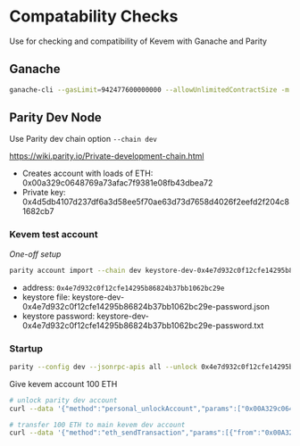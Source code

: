 # Compatability Checks

Use for checking and compatibility of Kevem with Ganache and Parity

## Ganache

```bash
ganache-cli --gasLimit=942477600000000 --allowUnlimitedContractSize -m "stay jeans limb improve struggle return predict flower assume giraffe mother spring"
```

## Parity Dev Node

Use Parity dev chain option `--chain dev`

https://wiki.parity.io/Private-development-chain.html

* Creates account with loads of ETH: 0x00a329c0648769a73afac7f9381e08fb43dbea72
* Private key: 0x4d5db4107d237df6a3d58ee5f70ae63d73d7658d4026f2eefd2f204c81682cb7

### Kevem test account 

*One-off setup*

```bash
parity account import --chain dev keystore-dev-0x4e7d932c0f12cfe14295b86824b37bb1062bc29e-password.json
```

* address: `0x4e7d932c0f12cfe14295b86824b37bb1062bc29e`
* keystore file: keystore-dev-0x4e7d932c0f12cfe14295b86824b37bb1062bc29e-password.json
* keystore password: keystore-dev-0x4e7d932c0f12cfe14295b86824b37bb1062bc29e-password.txt

### Startup

```bash
parity --config dev --jsonrpc-apis all --unlock 0x4e7d932c0f12cfe14295b86824b37bb1062bc29e --password keystore-dev-0x4e7d932c0f12cfe14295b86824b37bb1062bc29e-password.txt
```

Give kevem account 100 ETH

```bash
# unlock parity dev account
curl --data '{"method":"personal_unlockAccount","params":["0x00A329c0648769a73afac7f9381e08fb43dbea72","",null],"id":1,"jsonrpc":"2.0"}' -H "Content-Type: application/json" -X POST localhost:8545

# transfer 100 ETH to main kevem dev account
curl --data '{"method":"eth_sendTransaction","params":[{"from":"0x00A329c0648769a73afac7f9381e08fb43dbea72","to":"0x4E7d932c0f12cfe14295b86824b37bb1062bc29e","gas":"0x5208","gasPrice":"0x9184e72a000","value":"0x56bc75e2d63100000","data":"0x"}],"id":1,"jsonrpc":"2.0"}' -H "Content-Type: application/json" -X POST localhost:8545
```
